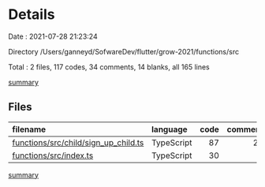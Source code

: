 # Details

Date : 2021-07-28 21:23:24

Directory /Users/ganneyd/SofwareDev/flutter/grow-2021/functions/src

Total : 2 files,  117 codes, 34 comments, 14 blanks, all 165 lines

[summary](results.md)

## Files
| filename | language | code | comment | blank | total |
| :--- | :--- | ---: | ---: | ---: | ---: |
| [functions/src/child/sign_up_child.ts](/functions/src/child/sign_up_child.ts) | TypeScript | 87 | 26 | 10 | 123 |
| [functions/src/index.ts](/functions/src/index.ts) | TypeScript | 30 | 8 | 4 | 42 |

[summary](results.md)